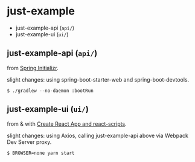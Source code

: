 # just-example

- just-example-api (`api/`)
- just-example-ui (`ui/`)

## just-example-api (`api/`)

from [Spring Initializr](https://start.spring.io/).

slight changes: using spring-boot-starter-web and spring-boot-devtools.

```
$ ./gradlew --no-daemon :bootRun
```

## just-example-ui (`ui/`)

from & with [Create React App and react-scripts](https://create-react-app.dev/).

slight changes: using Axios, calling just-example-api above via Webpack Dev Server proxy.

```
$ BROWSER=none yarn start
```

